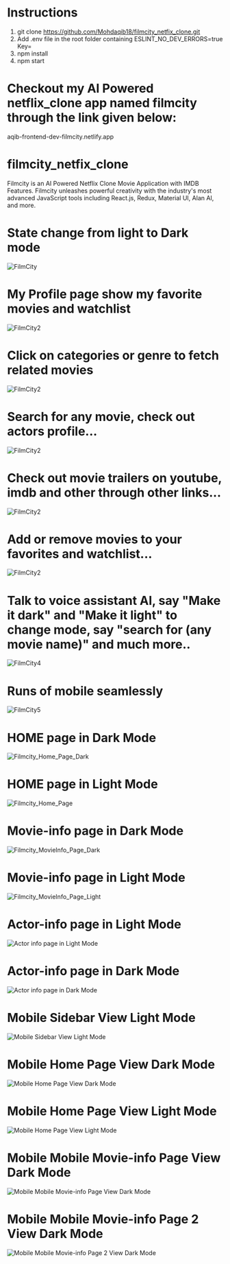 # Instructions
1. git clone https://github.com/Mohdaqib18/filmcity_netfix_clone.git
2. Add .env file in the root folder containing ESLINT_NO_DEV_ERRORS=true  Key=<API KEY>
3. npm install
4. npm start


# Checkout my AI Powered netflix_clone app named filmcity through the link given below:
 aqib-frontend-dev-filmcity.netlify.app


# filmcity_netfix_clone
Filmcity is an AI Powered Netflix Clone Movie Application with IMDB Features. Filmcity unleashes powerful creativity with the industry's most advanced JavaScript tools including React.js, Redux, Material UI, Alan AI, and more.

# State change from light to Dark mode
![FilmCity](https://user-images.githubusercontent.com/37264147/196005850-142e65cb-77de-4b52-b6c9-27c9a4a39178.gif)


# My Profile page show my favorite movies and watchlist
![FilmCity2](https://user-images.githubusercontent.com/37264147/196006160-7ae50c36-3efe-443b-accc-da0773db0696.gif)

# Click on categories or genre to fetch related movies 
![FilmCity2](https://user-images.githubusercontent.com/37264147/196006377-3d98a0e6-8942-42a8-a5d0-beab29048b4c.gif)

# Search for any movie, check out actors profile...
![FilmCity2](https://user-images.githubusercontent.com/37264147/196006577-8c8339f5-63eb-46af-b555-518c842c8e42.gif)

# Check out movie trailers on youtube, imdb and other through other links...
![FilmCity2](https://user-images.githubusercontent.com/37264147/196006795-77b1dee5-652e-43a7-b382-50b228b5a3de.gif)

# Add or remove movies to your favorites and watchlist...
![FilmCity2](https://user-images.githubusercontent.com/37264147/196006952-904b6a1b-86d4-449b-9f91-1435779b5e0c.gif)

# Talk to voice assistant AI, say "Make it dark" and "Make it light" to change mode, say "search for (any movie name)" and much more..
  ![FilmCity4](https://user-images.githubusercontent.com/37264147/196008888-15effea8-f05e-4732-8522-f0e8eea3521d.gif)

# Runs of mobile seamlessly
![FilmCity5](https://user-images.githubusercontent.com/37264147/196008959-a053760f-ab8e-4a59-980c-8b865e7662a5.gif)

  
  
# HOME page in Dark Mode
![Filmcity_Home_Page_Dark](https://user-images.githubusercontent.com/37264147/195973215-3c1c6373-8097-4f70-8d19-3e3e8024c8d2.jpg)


# HOME page in Light Mode
![Filmcity_Home_Page](https://user-images.githubusercontent.com/37264147/195973396-e92f72f3-b846-45f0-a2a6-dc93f05ce2f2.jpg)


# Movie-info page in Dark Mode
![Filmcity_MovieInfo_Page_Dark](https://user-images.githubusercontent.com/37264147/195973430-cd7be240-65a5-4cc6-a615-fab52da45dfd.jpg)


# Movie-info page in Light Mode
![Filmcity_MovieInfo_Page_Light](https://user-images.githubusercontent.com/37264147/195973436-3056393f-80fe-47c0-a2e4-171de4e89bd9.jpg)


# Actor-info page in Light Mode
![Actor info page in Light Mode](https://user-images.githubusercontent.com/37264147/195973595-2929c21f-e425-43f5-8b1e-a5e5e1a79345.jpg)


# Actor-info page in Dark Mode
![Actor info page in Dark Mode](https://user-images.githubusercontent.com/37264147/195973609-c2b6b5e4-69a9-4a09-94e8-3b2d5acd8eb5.jpg)


# Mobile  Sidebar View Light Mode
![Mobile  Sidebar View Light Mode](https://user-images.githubusercontent.com/37264147/195974909-b60160cf-062c-4821-8e20-7f12ae5be1f6.jpg)


# Mobile Home Page View Dark Mode
![Mobile Home Page View Dark Mode](https://user-images.githubusercontent.com/37264147/195974932-915082b8-920c-4490-a27c-5a9a0e258ad9.jpg)

# Mobile Home Page View Light Mode
![Mobile Home Page View Light Mode](https://user-images.githubusercontent.com/37264147/195974957-f034633e-c469-495a-b536-f53ec779a736.jpg)

# Mobile Mobile Movie-info Page View Dark Mode
![Mobile Mobile Movie-info Page View Dark Mode](https://user-images.githubusercontent.com/37264147/195974976-dd517e36-3439-42ab-94f5-2859ef01c9ea.jpg)

# Mobile Mobile Movie-info Page 2 View Dark Mode
![Mobile Mobile Movie-info Page 2 View Dark Mode](https://user-images.githubusercontent.com/37264147/195974988-759c80b8-ff71-4503-9fce-9987d9ae2f39.jpg)



